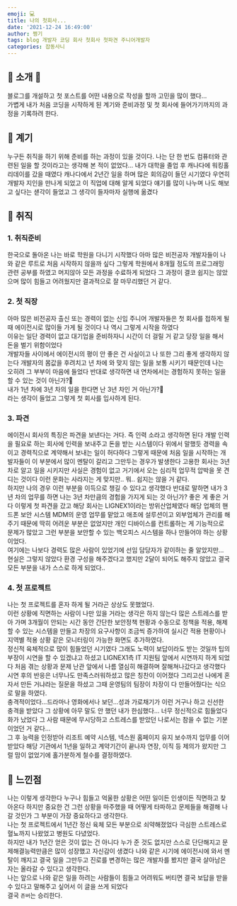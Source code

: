 ```yaml
---
emoji: 💻
title: 나의 첫회사...
date: '2021-12-24 16:49:00'
author: 쩡기
tags: blog 개발자 코딩 회사 첫회사 첫파견 주니어개발자
categories: 잡동사니
---
```


## 🎈 소개 🎈
블로그를 개설하고 첫 포스트를 어떤 내용으로 작성을 할까 고민을 많이 했다...  
가볍게 내가 처음 코딩을 시작하게 된 계기와 준비과정 및 첫 회사에 들어가기까지의 과정을 기록하려 한다.

## 🚀 계기
누구든 취직을 하기 위해 준비를 하는 과정이 있을 것이다. 나는 단 한 번도 컴퓨터와 관련된 일을 할 것이라고는 생각해 본 적이 없었다...
내가 대학을 졸업 후 캐나다에 워킹홀리데이를 갔을 때였다
캐나다에서 2년간 일을 하며 많은 회의감이 들던 시기였다 우연히 개발자 지인을 만나게 되었고 이 직업에 대해 알게 되었다 얘기를 많이 나누며 나도 해보고 싶다는 샏각이 들었고 그 생각이 들자마자 실행에 옮겼다 

## 🦖 취직

### 1. 취직준비
한국으로 돌아온 나는 바로 학원을 다니기 시작했다 아마 많은 비전공자 개발자들이 나와 같은 루트로 처음 시작하지 않을까 싶다 그렇게 학원에서 8개월 정도의 프로그래밍 관련 공부를 하였고 머지않아 모든 과정을 수료하게 되었다 그 과정이 결코 쉽지는 않았으며 많이 힘들고 어려웠지만 결과적으로 잘 마무리했던 거 같다.

### 2. 첫 직장
아마 많은 비전공자 출신 또는 경력이 없는 신입 주니어 개발자들은 첫 회사를 접하게 될 때 에이전시로 많이들 가게 될 것이다 나 역시 그렇게 시작을 하였다<br>
이유는 일단 경력이 없고 대기업을 준비하자니 시간이 더 걸릴 거 같고 당장 일을 해서 돈을 벌기 위함이었다<br>
개발자들 사이에서 에이전시의 평이 안 좋은 건 사실이고 나 또한 그리 좋게 생각하지 않는다 개발자의 몸값을 후려치고 년 차에 와 맞지 않는 일을 보통 시키기 때문인데 나는 오히려 그 부부이 마음에 들었다 반대로 생각하면 내 연차에서는 경험하지 못하는 일을 할 수 있는 것이 아닌가?🍯 <br>
내가 1년 차에 3년 차의 일을 한다면 난 3년 차인 거 아닌가?🍯<br>
라는 생각이 들었고 그렇게 첫 회사를 입사하게 된다.

### 3. 파견
에이전시 회사의 특징은 파견을 보낸다는 거다. 즉 인력 소라고 생각하면 된다 개발 인력을 필요로 하는 회사에 인력을 보내주고 돈을 받는 시스템이다 위에서 말했듯 경력을 속이고 경력직으로 계약해서 보내는 일이 허다하다 그렇게 때문에 처음 일을 시작하는 개발자들이 이 부분에서 많이 멘탈이 갈리고 그만두는 경우가 발생한다 고용한 회사는 3년 차로 알고 일을 시키지만 사실은 경험이 없고 거기에서 오는 심리적 업무적 압박을 못 견디는 것이다 이런 문화는 사라지는 게 맞지만.. 뭐.. 쉽지는 않을 거 같다.<br>
하지만 나의 경우 이런 부분을 이득으로 챙길 수 있다고 생각했다 반대로 말하면 내가 3년 차의 업무를 하면 나는 3년 차만큼의 경험을 가지게 되는 것 아닌가?
좋은 게 좋은 거다 이렇게 첫 파견을 갔고 해당 회사는 LIGNEX1이라는 방위산업체였다 해당 업체의 핸드폰 보안 시스템 MDM의 운영 업무를 맡았고 애초에 설루션이고 외부업체가 관리를 해주기 때문에 딱히 어려운 부분은 없었지만 개인 디바이스를 컨트롤하는 게 기능적으로 문제가 많았고 그런 부분을 보안할 수 있는 백오피스 시스템을 하나 만들어야 하는 상황이었다.<br>
여기에는 나보다 경력도 많은 사람이 있었기에 선임 담당자가 같이하는 줄 알았지만... 현실은 그렇지 않았다 환경 구성을 해주겠다고 했지만 2달이 되어도 해주지 않았고 결국 모든 부분을 내가 스스로 하게 되었다..

### 4. 첫 프로젝트
나는 첫 프로젝트를 혼자 하게 될 거라곤 상상도 못했었다.<br>
이런 상황에 직면하는 사람이 나만 있을 거라는 생각은 하지 않는다 많은 스트레스를 받아 가며 3개월이 안되는 시간 동안 간단한 보안정책 현황과 수동으로 정책을 적용, 해제할 수 있는 시스템을 만들고 차장의 요구사항이 조금씩 증가하여 실시간 적용 현황이나 지역별 적용 상황 같은 모니터링이 가능한 화면도 추가하였다.<br> 
정신적 육체적으로 많이 힘들었던 시기였다 그래도 노력이 보답이라도 받는 것일까 팁의 부장이 시연을 할 수 있겠냐고 하셨고 LIGNEX1측 IT 지원팀 앞에서 시연까지 하게 되었다 처음 겪는 상황과 문제 난관 앞에서 나름 열심히 해결하며 잘해쳐나갔다고 생각했다 시연 후의 반응은 너무나도 만족스러워하셨고 많은 칭찬이 이어졌다 그리고선 나에게 혼자서 만든 거냐라는 질문을 하셨고 그때 운영팀의 팀장이 차장이 다 만들어줬다는 식으로 말을 하였다.<br>
충격적이었다...드라마나 영화에서나 보던...성과 가로채기가 이런 거구나 하고 신선한 충격을 받았다 그 상황에 아무 말도 안 했던 내가 한심했다... 너무 정신적으로 힘들었다 화가 났었다 그 사람 때문에 무시당하고 스트레스를 받았던 나로서는 참을 수 없는 기분이었던 거 같다...
<br>
그 후 능력을 인정받아 리조트 예약 시스템, 넥스원 홈페이지 유지 보수까지 업무를 이어받았다 해당 기관에서 1년을 일하고 계약기간이 끝나자 연장, 이직 등 제의가 왔지만 그럴 맘이 없었기에 홀가분하게 철수를 결정하였다.

## 🎁 느낀점
나는 이렇게 생각한다 누구나 힘들고 억울한 상황은 어떤 일이든 인생이든 직면하고 찾아온다 하지만 중요한 건 그런 상황을 마주했을 때 어떻게 타파하고 문제들을 해결해 나갈 것인가 그 부분이 가장 중요하다고 생각한다.
<br>
나는 첫 프로젝트에서 1년간 정신 육체 모든 부분으로 쇠약해졌었다 극심한 스트레스로 혈뇨까지 나왔었고 병원도 다녔었다.
<br>
하지만 내가 1년간 얻은 것이 없는 건 아니다 누가 준 것도 없지만 스스로 단단해지고 문제해결능력만큼은 많이 성장했고 자신감이 생겼다 나와 같은 시기에 에이전시에 와서 멘탈이 깨지고 결국 일을 그만두고 진로를 변경하는 많은 개발자를 봤지만 결국 살아남은 자는 올라갈 수 있다고 생각한다.
<br>
나는 앞으로 나와 같은 일을 하려는 사람들이 힘들고 어려워도 버티면 결국 보답을 받을 수 있다고 말해주고 싶어서 이 글을 쓰게 되었다<br> 
결국 `존버`는 승리한다.

```toc

```
